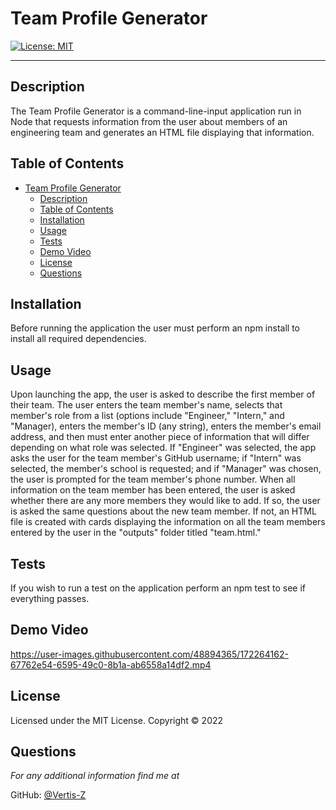 # Team Profile Generator

[![License: MIT](https://img.shields.io/badge/License-MIT-yellow.svg)](https://opensource.org/licenses/MIT)

---

## Description
The Team Profile Generator is a command-line-input application run in Node that requests information from the user about members of an engineering team and generates an HTML file displaying that information.

## Table of Contents
- [Team Profile Generator](#team-profile-generator)
  - [Description](#description)
  - [Table of Contents](#table-of-contents)
  - [Installation](#installation)
  - [Usage](#usage)
  - [Tests](#tests)
  - [Demo Video](#demo-video)
  - [License](#license)
  - [Questions](#questions)

## Installation
Before running the application the user must perform an npm install to install all required dependencies.

## Usage
Upon launching the app, the user is asked to describe the first member of their team. The user enters the team member's name, selects that member's role from a list (options include "Engineer," "Intern," and "Manager), enters the member's ID (any string), enters the member's email address, and then must enter another piece of information that will differ depending on what role was selected. If "Engineer" was selected, the app asks the user for the team member's GitHub username; if "Intern" was selected, the member's school is requested; and if "Manager" was chosen, the user is prompted for the team member's phone number. When all information on the team member has been entered, the user is asked whether there are any more members they would like to add. If so, the user is asked the same questions about the new team member. If not, an HTML file is created with cards displaying the information on all the team members entered by the user in the "outputs" folder titled "team.html."

## Tests
If you wish to run a test on the application perform an npm test to see if everything passes.

## Demo Video
https://user-images.githubusercontent.com/48894365/172264162-67762e54-6595-49c0-8b1a-ab6558a14df2.mp4

## License 
Licensed under the MIT License. Copyright © 2022

## Questions
*For any additional information find me at* 

GitHub: [@Vertis-Z](https://github.com/Vertis-Z/)
